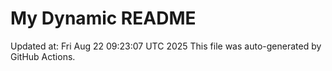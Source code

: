 # My Dynamic README
Updated at: Fri Aug 22 09:23:07 UTC 2025
This file was auto-generated by GitHub Actions.
